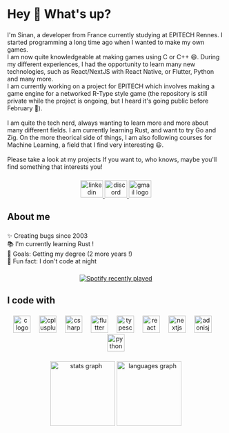 <h1 align="left">Hey 👋 What's up?</h1>

###

<p align="left">I'm Sinan, a developer from France currently studying at EPITECH Rennes. I started programming a long time ago when I wanted to make my own games. <br>I am now quite knowledgeable at making games using C or C++ 😄. During my different experiences, I had the opportunity to learn many new technologies, such as React/NextJS with React Native, or Flutter, Python and many more.<br>I am currently working on a project for EPITECH which involves making a game engine for a networked R-Type style game (the repository is still private while the project is ongoing, but I heard it's going public before February 🤫).<br><br>I am quite the tech nerd, always wanting to learn more and more about many different fields. I am currently learning Rust, and want to try Go and Zig. On the more theorical side of things, I am also following courses for Machine Learning, a field that I find very interesting 😃.<br><br>Please take a look at my projects If you want to, who knows, maybe you'll find something that interests you!</p>

###

<div align="center">
  <a href="https://www.linkedin.com/in/sinan-karakaya-a9355b228/" target="_blank">
    <img src="https://raw.githubusercontent.com/maurodesouza/profile-readme-generator/master/src/assets/icons/social/linkedin/default.svg" width="52" height="40" alt="linkedin logo"  />
  </a>
  <a href="discordapp.com/users/300027158196256768" target="_blank">
    <img src="https://raw.githubusercontent.com/maurodesouza/profile-readme-generator/master/src/assets/icons/social/discord/default.svg" width="52" height="40" alt="discord logo"  />
  </a>
  <a href="karakaya.sinan@proton.me" target="_blank">
    <img src="https://raw.githubusercontent.com/maurodesouza/profile-readme-generator/main/src/assets/icons/social/gmail/default.svg" width="52" height="40" alt="gmail logo"  />
  </a>
</div>

###

<h2 align="left">About me</h2>

###

<p align="left">✨ Creating bugs since 2003<br>📚 I'm currently learning Rust !<br>🎯 Goals: Getting my degree (2 more years !)<br>🎲 Fun fact: I don't code at night</p>

###

<div align="center">
  <a href="https://open.spotify.com/user/jeewrmdyz64bdasbdrwfp8akx">
    <img src="https://spotify-recently-played-readme.vercel.app/api?user=jeewrmdyz64bdasbdrwfp8akx&count=5&unique=true" alt="Spotify recently played"  />
  </a>
</div>

###

<h2 align="left">I code with</h2>

###

<div align="center">
  <img src="https://cdn.jsdelivr.net/gh/devicons/devicon/icons/c/c-original.svg" height="40" alt="c logo"  />
  <img width="12" />
  <img src="https://cdn.jsdelivr.net/gh/devicons/devicon/icons/cplusplus/cplusplus-original.svg" height="40" alt="cplusplus logo"  />
  <img width="12" />
  <img src="https://cdn.jsdelivr.net/gh/devicons/devicon/icons/csharp/csharp-original.svg" height="40" alt="csharp logo"  />
  <img width="12" />
  <img src="https://cdn.jsdelivr.net/gh/devicons/devicon/icons/flutter/flutter-original.svg" height="40" alt="flutter logo"  />
  <img width="12" />
  <img src="https://cdn.jsdelivr.net/gh/devicons/devicon/icons/typescript/typescript-original.svg" height="40" alt="typescript logo"  />
  <img width="12" />
  <img src="https://cdn.jsdelivr.net/gh/devicons/devicon/icons/react/react-original.svg" height="40" alt="react logo"  />
  <img width="12" />
  <img src="https://cdn.jsdelivr.net/gh/devicons/devicon/icons/nextjs/nextjs-original.svg" height="40" alt="nextjs logo"  />
  <img width="12" />
  <img src="https://cdn.jsdelivr.net/gh/devicons/devicon/icons/adonisjs/adonisjs-original.svg" height="40" alt="adonisjs logo"  />
  <img width="12" />
  <img src="https://cdn.jsdelivr.net/gh/devicons/devicon/icons/python/python-original.svg" height="40" alt="python logo"  />
</div>

###

<div align="center">
  <img src="https://github-readme-stats.vercel.app/api?username=Sinan-Karakaya&hide_title=false&hide_rank=false&show_icons=true&include_all_commits=true&count_private=true&disable_animations=false&theme=dracula&locale=en&hide_border=false&order=1" height="150" alt="stats graph"  />
  <img src="https://github-readme-stats.vercel.app/api/top-langs?username=Sinan-Karakaya&locale=en&hide_title=false&layout=compact&card_width=320&langs_count=5&theme=dracula&hide_border=false&order=2" height="150" alt="languages graph"  />
</div>

###
